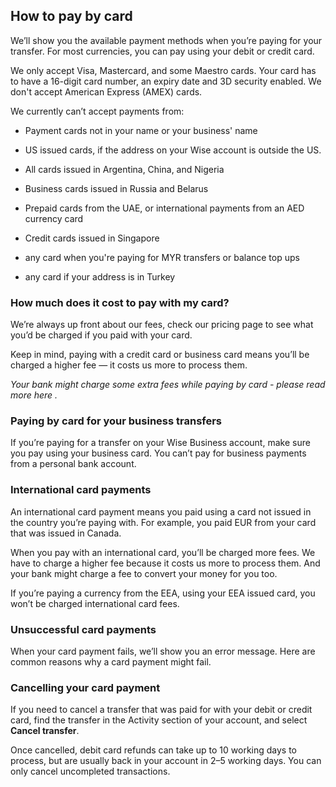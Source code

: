 ## How to pay by card  
We’ll show you the available payment methods when you’re paying for your transfer. For most currencies, you can pay using your debit or credit card. 

We only accept Visa, Mastercard, and some Maestro cards. Your card has to have a 16-digit card number, an expiry date and 3D security enabled. We don't accept American Express (AMEX) cards. 

We currently can’t accept payments from:

  * Payment cards not in your name or your business' name

  * US issued cards, if the address on your Wise account is outside the US. 

  * All cards issued in Argentina, China, and Nigeria

  * Business cards issued in Russia and Belarus

  * Prepaid cards from the UAE, or international payments from an AED currency card

  * Credit cards issued in Singapore

  * any card when you're paying for MYR transfers or balance top ups

  * any card if your address is in Turkey




### How much does it cost to pay with my card?

We’re always up front about our fees, check our pricing page to see what you’d be charged if you paid with your card. 

Keep in mind, paying with a credit card or business card means you’ll be charged a higher fee — it costs us more to process them. 

_Your bank might charge some extra fees while paying by card - please read more_ _here_ _._

### Paying by card for your business transfers

If you’re paying for a transfer on your Wise Business account, make sure you pay using your business card. You can’t pay for business payments from a personal bank account. 

### International card payments

An international card payment means you paid using a card not issued in the country you’re paying with. For example, you paid EUR from your card that was issued in Canada. 

When you pay with an international card, you’ll be charged more fees. We have to charge a higher fee because it costs us more to process them. And your bank might charge a fee to convert your money for you too. 

If you’re paying a currency from the EEA, using your EEA issued card, you won’t be charged international card fees. 

### Unsuccessful card payments

When your card payment fails, we’ll show you an error message. Here are common reasons why a card payment might fail.

### Cancelling your card payment

If you need to cancel a transfer that was paid for with your debit or credit card, find the transfer in the Activity section of your account, and select **Cancel transfer**. 

Once cancelled, debit card refunds can take up to 10 working days to process, but are usually back in your account in 2–5 working days. You can only cancel uncompleted transactions.